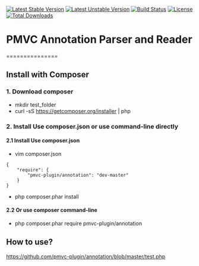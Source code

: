 [![Latest Stable Version](https://poser.pugx.org/pmvc-plugin/annotation/v/stable)](https://packagist.org/packages/pmvc-plugin/annotation) 
[![Latest Unstable Version](https://poser.pugx.org/pmvc-plugin/annotation/v/unstable)](https://packagist.org/packages/pmvc-plugin/annotation) 
[![Build Status](https://travis-ci.org/pmvc-plugin/annotation.svg?branch=master)](https://travis-ci.org/pmvc-plugin/annotation)
[![License](https://poser.pugx.org/pmvc-plugin/annotation/license)](https://packagist.org/packages/pmvc-plugin/annotation)
[![Total Downloads](https://poser.pugx.org/pmvc-plugin/annotation/downloads)](https://packagist.org/packages/pmvc-plugin/annotation) 

# PMVC Annotation Parser and Reader
===============

## Install with Composer
### 1. Download composer
   * mkdir test_folder
   * curl -sS https://getcomposer.org/installer | php

### 2. Install Use composer.json or use command-line directly
#### 2.1 Install Use composer.json
   * vim composer.json
```
{
    "require": {
        "pmvc-plugin/annotation": "dev-master"
    }
}
```
   * php composer.phar install

#### 2.2 Or use composer command-line
   * php composer.phar require pmvc-plugin/annotation

## How to use?
https://github.com/pmvc-plugin/annotation/blob/master/test.php
